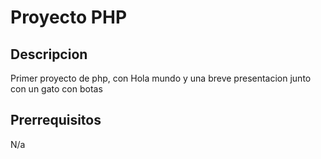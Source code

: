# Proyecto PHP
## Descripcion 
Primer proyecto de php, con Hola mundo y una breve presentacion junto con un gato con botas

## Prerrequisitos 
N/a